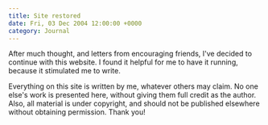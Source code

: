 ```yaml
---
title: Site restored
date: Fri, 03 Dec 2004 12:00:00 +0000
category: Journal
---
```


After much thought, and letters from encouraging friends, I've decided
to continue with this website.  I found it helpful for me to have it
running, because it stimulated me to write.

Everything on this site is written by me, whatever others may claim.  No
one else's work is presented here, without giving them full credit as
the author.  Also, all material is under copyright, and should not be
published elsewhere without obtaining permission.  Thank you!


